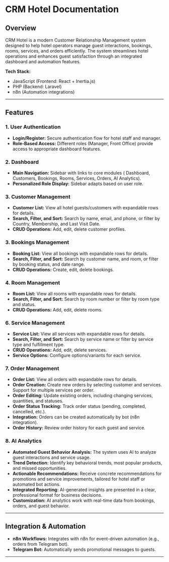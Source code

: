 # CRM Hotel Documentation

## Overview

CRM Hotel is a modern Customer Relationship Management system designed to help hotel operators manage guest interactions, bookings, rooms, services, and orders efficiently. The system streamlines hotel operations and enhances guest satisfaction through an integrated dashboard and automation features.

**Tech Stack:**  
- JavaScript (Frontend: React + Inertia.js)
- PHP (Backend: Laravel)
- n8n (Automation integrations)

---

## Features

### 1. User Authentication
- **Login/Register:** Secure authentication flow for hotel staff and manager.
- **Role-Based Access:** Different roles (Manager, Front Office) provide access to appropriate dashboard features.

### 2. Dashboard
- **Main Navigation:** Sidebar with links to core modules ( Dashboard, Customers, Bookings, Rooms, Services, Orders, AI Analytics).
- **Personalized Role Display:** Sidebar adapts based on user role.

### 3. Customer Management
- **Customer List:** View all hotel guests/customers with expandable rows for details.
- **Search, Filter, and Sort:** Search by name, email, and phone, or filter by Country, Membership, and Last Visit Date.
- **CRUD Operations:** Add, edit, delete customer profiles.

### 3. Bookings Management
- **Booking List:** View all bookings with expandable rows for details.
- **Search, Filter, and Sort:** Search by customer name, and room, or filter by booking status, and date range.
- **CRUD Operations:** Create, edit, delete bookings.

### 4. Room Management
- **Room List:** View all rooms with expandable rows for details.
- **Search, Filter, and Sort:** Search by room number or filter by room type and status.
- **CRUD Operations:** Add, edit, delete rooms.

### 6. Service Management
- **Service List:** View all services with expandable rows for details.
- **Search, Filter, and Sort:** Search by service name or filter by service type and fulfillment type.
- **CRUD Operations:** Add, edit, delete services.
- **Service Options:** Configure options/variants for each service.

### 7. Order Management
- **Order List:** View all orders with expandable rows for details.
- **Order Creation:** Create new orders by selecting customer and services. Support for multiple services per order.
- **Order Editing:** Update existing orders, including changing services, quantities, and statuses.
- **Order Status Tracking:** Track order status (pending, completed, cancelled, etc.).
- **Integration:** Orders can be created automatically by bot (n8n integration).
- **Order History:** Review order history for each guest and service.

### 8. AI Analytics
- **Automated Guest Behavior Analysis:** The system uses AI to analyze guest interactions and service usage.
- **Trend Detection:** Identify key behavioral trends, most popular products, and missed opportunities.
- **Actionable Recommendations:** Receive concrete recommendations for promotions and service improvements, tailored for hotel staff or automated bot actions.
- **Integrated Reporting:** AI-generated insights are presented in a clear, professional format for business decisions.
- **Customization:** AI analytics work with real-time data from bookings, orders, and guest behavior.

---

## Integration & Automation

- **n8n Workflows:** Integrates with n8n for event-driven automation (e.g., orders from Telegram bot).
- **Telegram Bot:** Automatically sends promotional messages to guests.

---
